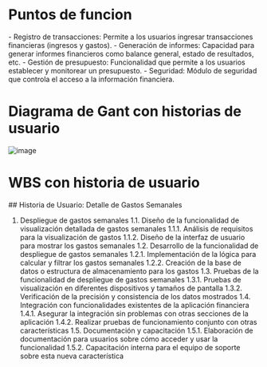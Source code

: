 <h1>Puntos de funcion</h1>
- Registro de transacciones: Permite a los usuarios ingresar transacciones financieras (ingresos y gastos).
- Generación de informes: Capacidad para generar informes financieros como balance general, estado de resultados, etc.
- Gestión de presupuesto: Funcionalidad que permite a los usuarios establecer y monitorear un presupuesto.
- Seguridad: Módulo de seguridad que controla el acceso a la información financiera.

<h1>Diagrama de Gant con historias de usuario</h1>

![image](https://github.com/ValeAranda/FisProyecto23/assets/143724323/c0b32e56-7add-4b0a-a5fa-5dc2d7990bf8)

<h1>WBS con historia de usuario</h1>
## Historia de Usuario: Detalle de Gastos Semanales

1. Despliegue de gastos semanales
    1.1. Diseño de la funcionalidad de visualización detallada de gastos semanales
        1.1.1. Análisis de requisitos para la visualización de gastos
        1.1.2. Diseño de la interfaz de usuario para mostrar los gastos semanales
    1.2. Desarrollo de la funcionalidad de despliegue de gastos semanales
        1.2.1. Implementación de la lógica para calcular y filtrar los gastos semanales
        1.2.2. Creación de la base de datos o estructura de almacenamiento para los gastos
    1.3. Pruebas de la funcionalidad de despliegue de gastos semanales
        1.3.1. Pruebas de visualización en diferentes dispositivos y tamaños de pantalla
        1.3.2. Verificación de la precisión y consistencia de los datos mostrados
    1.4. Integración con funcionalidades existentes de la aplicación financiera
        1.4.1. Asegurar la integración sin problemas con otras secciones de la aplicación
        1.4.2. Realizar pruebas de funcionamiento conjunto con otras características
    1.5. Documentación y capacitación
        1.5.1. Elaboración de documentación para usuarios sobre cómo acceder y usar la funcionalidad
        1.5.2. Capacitación interna para el equipo de soporte sobre esta nueva característica
